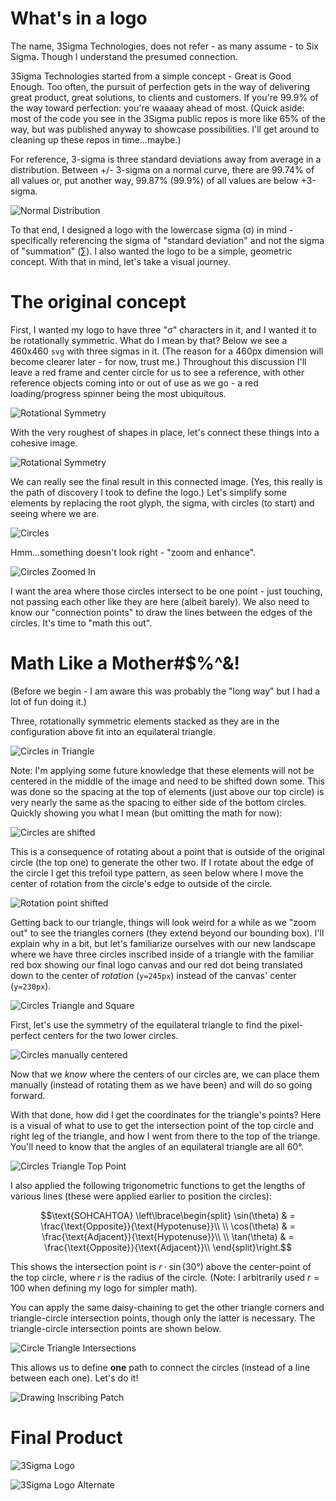 # What's in a logo

The name, 3Sigma Technologies, does not refer - as many assume - to Six Sigma. Though I understand the presumed connection.

3Sigma Technologies started from a simple concept - Great is Good Enough.
Too often, the pursuit of perfection gets in the way of delivering great product, great solutions, to clients and customers.
If you're 99.9% of the way toward perfection: you're waaaay ahead of most.
(Quick aside: most of the code you see in the 3Sigma public repos is more like 65% of the way, but was published anyway to showcase possibilities. I'll get around to cleaning up these repos in time...maybe.)

For reference, 3-sigma is three standard deviations away from average in a distribution.
Between +/- 3-sigma on a normal curve, there are 99.74% of all values or, put another way, 99.87% (99.9%) of all values are below +3-sigma.

![Normal Distribution](/man/img/The_Normal_Distribution.svg "The normal distribution. Source: Wikimedia")

To that end, I designed a logo with the lowercase sigma (σ) in mind - specifically referencing the sigma of "standard deviation" and not the sigma of "summation" (∑).
I also wanted the logo to be a simple, geometric concept. With that in mind, let's take a visual journey.

# The original concept

First, I wanted my logo to have three "σ" characters in it, and I wanted it to be rotationally symmetric.
What do I mean by that? Below we see a 460x460 `svg` with three sigmas in it.
(The reason for a 460px dimension will become clearer later - for now, trust me.)
Throughout this discussion I'll leave a red frame and center circle for us to see a reference, with other reference objects coming into or out of use as we go - a red loading/progress spinner being the most ubiquitous.

![Rotational Symmetry](/man/img/rotational-symmetry.svg "Three elements rotated about a circle require 120 degrees of separation")

With the very roughest of shapes in place, let's connect these things into a cohesive image.

![Rotational Symmetry](/man/vid/rotational-symmetry.svg "Guestimate the coordinates for the connection")

We can really see the final result in this connected image.
(Yes, this really is the path of discovery I took to define the logo.)
Let's simplify some elements by replacing the root glyph, the sigma, with circles (to start) and seeing where we are.

![Circles](/man/img/circles.svg "Three circles approximately placed where the sigma glyphs were")

Hmm...something doesn't look right - "zoom and enhance".

![Circles Zoomed In](/man/img/circles-punched-in.svg "Three circles - zoomed in")

I want the area where those circles intersect to be one point - just touching, not passing each other like they are here (albeit barely).
We also need to know our "connection points" to draw the lines between the edges of the circles.
It's time to "math this out".

# Math Like a Mother#$%^&!

(Before we begin - I am aware this was probably the "long way" but I had a lot of fun doing it.)

Three, rotationally symmetric elements stacked as they are in the configuration above fit into an equilateral triangle.

![Circles in Triangle](/man/img/circles-in-triangle.svg "Three circles - in a triangle")

Note: I'm applying some future knowledge that these elements will not be centered in the middle of the image and need to be shifted down some.
This was done so the spacing at the top of elements (just above our top circle) is very nearly the same as the spacing to either side of the bottom circles.
Quickly showing you what I mean (but omitting the math for now):

![Circles are shifted](/man/vid/circles-shifted.svg "Three circles - shifted to center elements")

This is a consequence of rotating about a point that is outside of the original circle (the top one) to generate the other two.
If I rotate about the edge of the circle I get this trefoil type pattern, as seen below where I move the center of rotation from the circle's edge to outside of the circle.

![Rotation point shifted](/man/vid/rotation-shifted.svg "Point of rotation shifted down")


Getting back to our triangle, things will look weird for a while as we "zoom out" to see the triangles corners (they extend beyond our bounding box).
I'll explain why in a bit, but let's familiarize ourselves with our new landscape where we have three circles inscribed inside of a triangle with the familiar red box showing our final logo canvas and our red dot being translated down to the center of *rotation* (`y=245px`) instead of the canvas' center (`y=230px`).

![Circles Triangle and Square](/man/img/circles-triangle-square.svg "Three circles, rotation center, triangle, and canvas bounds")

First, let's use the symmetry of the equilateral triangle to find the pixel-perfect centers for the two lower circles.

![Circles manually centered](/man/vid/circles-centers.svg "Manually place each circle instead of rotationally transforming")

Now that we *know* where the centers of our circles are, we can place them manually (instead of rotating them as we have been) and will do so going forward.

With that done, how did I get the coordinates for the triangle's points?
Here is a visual of what to use to get the intersection point of the top circle and right leg of the triangle, and how I went from there to the top of the triange.
You'll need to know that the angles of an equilateral triangle are all 60°.

![Circles Triangle Top Point](/man/vid/triangle-top-point.svg "Daisy-chaining our way to the top")

I also applied the following trigonometric functions to get the lengths of various lines (these were applied earlier to position the circles):
```math
\text{SOHCAHTOA}
\left\lbrace\begin{split}
    \sin(\theta) & = \frac{\text{Opposite}}{\text{Hypotenuse}}\\
    \\
    \cos(\theta) & = \frac{\text{Adjacent}}{\text{Hypotenuse}}\\
    \\
    \tan(\theta) & = \frac{\text{Opposite}}{\text{Adjacent}}\\
\end{split}\right.
```

This shows the intersection point is $r·\sin(30°)$ above the center-point of the top circle, where $r$ is the radius of the circle. (Note: I arbitrarily used $r=100$ when defining my logo for simpler math).

You can apply the same daisy-chaining to get the other triangle corners and triangle-circle intersection points, though only the latter is necessary.
The triangle-circle intersection points are shown below.

![Circle Triangle Intersections](/man/img/path-points.svg "Six points of intersection between the three circles and the inscribing triangle")

This allows us to define **one** path to connect the circles (instead of a line between each one).
Let's do it!

![Drawing Inscribing Patch](/man/vid/inscribing-path.svg "Drawing the inscribing path")

# Final Product

![3Sigma Logo](/dist/Logo.svg "The 3Sigma Logo")

![3Sigma Logo Alternate](/dist/Logo-Alternate.svg "The 3Sigma Logo with alternative coloring")

